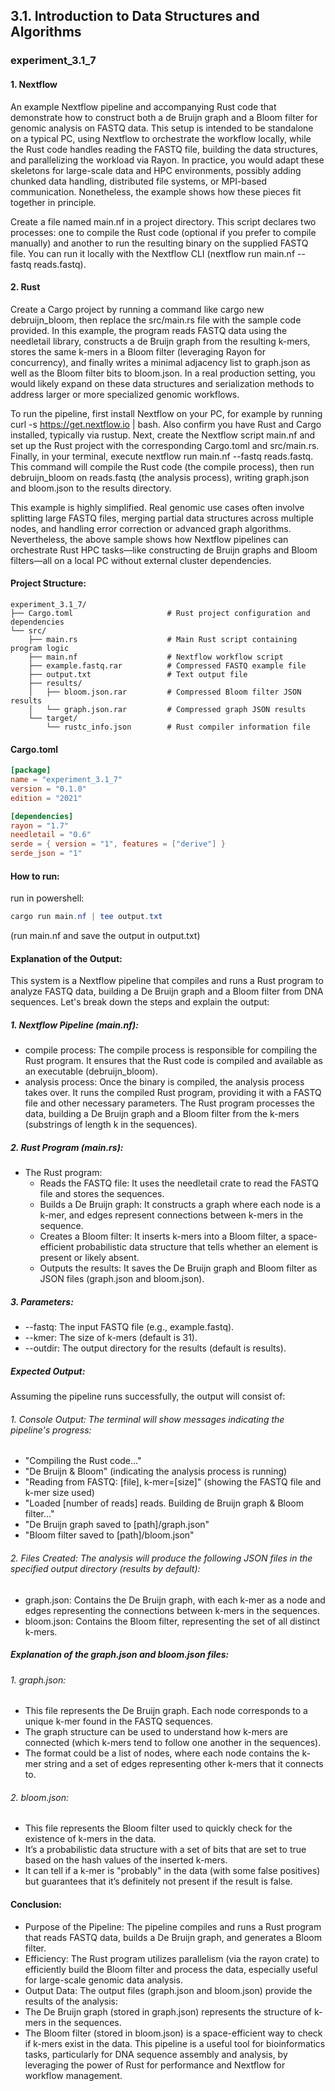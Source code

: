 ## 3.1. Introduction to Data Structures and Algorithms

### experiment_3.1_7

#### 1. Nextflow
An example Nextflow pipeline and accompanying Rust code that demonstrate how to construct both a de Bruijn graph and a Bloom filter for genomic analysis on FASTQ data. This setup is intended to be standalone on a typical PC, using Nextflow to orchestrate the workflow locally, while the Rust code handles reading the FASTQ file, building the data structures, and parallelizing the workload via Rayon. In practice, you would adapt these skeletons for large-scale data and HPC environments, possibly adding chunked data handling, distributed file systems, or MPI-based communication. Nonetheless, the example shows how these pieces fit together in principle.

Create a file named main.nf in a project directory. This script declares two processes: one to compile the Rust code (optional if you prefer to compile manually) and another to run the resulting binary on the supplied FASTQ file. You can run it locally with the Nextflow CLI (nextflow run main.nf --fastq reads.fastq).

#### 2. Rust
Create a Cargo project by running a command like cargo new debruijn_bloom, then replace the src/main.rs file with the sample code provided. In this example, the program reads FASTQ data using the needletail library, constructs a de Bruijn graph from the resulting k-mers, stores the same k-mers in a Bloom filter (leveraging Rayon for concurrency), and finally writes a minimal adjacency list to graph.json as well as the Bloom filter bits to bloom.json. In a real production setting, you would likely expand on these data structures and serialization methods to address larger or more specialized genomic workflows.

To run the pipeline, first install Nextflow on your PC, for example by running curl -s https://get.nextflow.io | bash. Also confirm you have Rust and Cargo installed, typically via rustup. Next, create the Nextflow script main.nf and set up the Rust project with the corresponding Cargo.toml and src/main.rs. Finally, in your terminal, execute nextflow run main.nf --fastq reads.fastq. This command will compile the Rust code (the compile process), then run debruijn_bloom on reads.fastq (the analysis process), writing graph.json and bloom.json to the results directory.

This example is highly simplified. Real genomic use cases often involve splitting large FASTQ files, merging partial data structures across multiple nodes, and handling error correction or advanced graph algorithms. Nevertheless, the above sample shows how Nextflow pipelines can orchestrate Rust HPC tasks—like constructing de Bruijn graphs and Bloom filters—all on a local PC without external cluster dependencies.

#### Project Structure:

```plaintext
experiment_3.1_7/
├── Cargo.toml                     # Rust project configuration and dependencies
└── src/
    ├── main.rs                    # Main Rust script containing program logic
    ├── main.nf                    # Nextflow workflow script
    ├── example.fastq.rar          # Compressed FASTQ example file
    ├── output.txt                 # Text output file
    ├── results/
    │   ├── bloom.json.rar         # Compressed Bloom filter JSON results
    │   └── graph.json.rar         # Compressed graph JSON results
    └── target/
        └── rustc_info.json        # Rust compiler information file
```

#### Cargo.toml
```toml
[package]
name = "experiment_3.1_7"
version = "0.1.0"
edition = "2021"

[dependencies]
rayon = "1.7"
needletail = "0.6"
serde = { version = "1", features = ["derive"] }
serde_json = "1"
```

#### How to run:

run in powershell:

```powershell
cargo run main.nf | tee output.txt
```

(run main.nf  and save the output in output.txt)


#### Explanation of the Output:
This system is a Nextflow pipeline that compiles and runs a Rust program to analyze FASTQ data, building a De Bruijn graph and a Bloom filter from DNA sequences. Let's break down the steps and explain the output:

##### 1. Nextflow Pipeline (main.nf):

* compile process: The compile process is responsible for compiling the Rust program. It ensures that the Rust code is compiled and available as an executable (debruijn_bloom).
* analysis process: Once the binary is compiled, the analysis process takes over. It runs the compiled Rust program, providing it with a FASTQ file and other necessary parameters. The Rust program processes the data, building a De Bruijn graph and a Bloom filter from the k-mers (substrings of length k in the sequences).

##### 2. Rust Program (main.rs):

* The Rust program:
  * Reads the FASTQ file: It uses the needletail crate to read the FASTQ file and stores the sequences.
  * Builds a De Bruijn graph: It constructs a graph where each node is a k-mer, and edges represent connections between k-mers in the sequence.
  * Creates a Bloom filter: It inserts k-mers into a Bloom filter, a space-efficient probabilistic data structure that tells whether an element is present or likely absent.
  * Outputs the results: It saves the De Bruijn graph and Bloom filter as JSON files (graph.json and bloom.json).

##### 3. Parameters:

* --fastq: The input FASTQ file (e.g., example.fastq).
* --kmer: The size of k-mers (default is 31).
* --outdir: The output directory for the results (default is results).

##### Expected Output:
Assuming the pipeline runs successfully, the output will consist of:

###### 1. Console Output: The terminal will show messages indicating the pipeline's progress:

* "Compiling the Rust code..."
* "De Bruijn & Bloom" (indicating the analysis process is running)
* "Reading from FASTQ: [file], k-mer=[size]" (showing the FASTQ file and k-mer size used)
* "Loaded [number of reads] reads. Building de Bruijn graph & Bloom filter..."
* "De Bruijn graph saved to [path]/graph.json"
* "Bloom filter saved to [path]/bloom.json"

###### 2. Files Created: The analysis will produce the following JSON files in the specified output directory (results by default):

* graph.json: Contains the De Bruijn graph, with each k-mer as a node and edges representing the connections between k-mers in the sequences.
* bloom.json: Contains the Bloom filter, representing the set of all distinct k-mers.

##### Explanation of the graph.json and bloom.json files:

###### 1. graph.json:

* This file represents the De Bruijn graph. Each node corresponds to a unique k-mer found in the FASTQ sequences.
* The graph structure can be used to understand how k-mers are connected (which k-mers tend to follow one another in the sequences).
* The format could be a list of nodes, where each node contains the k-mer string and a set of edges representing other k-mers that it connects to.

###### 2. bloom.json:

* This file represents the Bloom filter used to quickly check for the existence of k-mers in the data.
* It’s a probabilistic data structure with a set of bits that are set to true based on the hash values of the inserted k-mers.
* It can tell if a k-mer is "probably" in the data (with some false positives) but guarantees that it’s definitely not present if the result is false.

#### Conclusion:
* Purpose of the Pipeline: The pipeline compiles and runs a Rust program that reads FASTQ data, builds a De Bruijn graph, and generates a Bloom filter.
* Efficiency: The Rust program utilizes parallelism (via the rayon crate) to efficiently build the Bloom filter and process the data, especially useful for large-scale genomic data analysis.
* Output Data: The output files (graph.json and bloom.json) provide the results of the analysis:
* The De Bruijn graph (stored in graph.json) represents the structure of k-mers in the sequences.
* The Bloom filter (stored in bloom.json) is a space-efficient way to check if k-mers exist in the data.
This pipeline is a useful tool for bioinformatics tasks, particularly for DNA sequence assembly and analysis, by leveraging the power of Rust for performance and Nextflow for workflow management.



